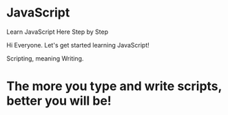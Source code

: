 # JavaScript
Learn JavaScript Here Step by Step


Hi Everyone. Let's get started learning JavaScript!

Scripting, meaning Writing.

# The more you type and write scripts, better you will be!
